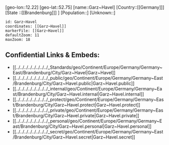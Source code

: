 ﻿---
location: [52.75,12.22]
mapzoom: [7,12] 
mapmarker: city 
type: City
tags:
- geo/City


SpocWebEntityId: 30367
isDeleted: false
confidential: public

---
[geo-lon::12.22]
[geo-lat::52.75]
[name::Garz~Havel]
[Country::[[Germany]]]
[State ::[[Brandenburg]]] ]
[Population::]
[Unknown::]


```leaflet
id: Garz~Havel
coordinates: [[Garz~Havel]]
markerFile: [[Garz~Havel]]
defaultZoom: 11 
maxZoom: 18
```


## Confidential Links & Embeds: 
- [[../../../../../../../../_Standards/geo/Continent/Europe/Germany/Germany~East/Brandenburg/City/Garz~Havel|Garz~Havel]] 
- [[../../../../../../../../_public/geo/Continent/Europe/Germany/Germany~East/Brandenburg/City/Garz~Havel.public|Garz~Havel.public]] 
- [[../../../../../../../../_internal/geo/Continent/Europe/Germany/Germany~East/Brandenburg/City/Garz~Havel.internal|Garz~Havel.internal]] 
- [[../../../../../../../../_protect/geo/Continent/Europe/Germany/Germany~East/Brandenburg/City/Garz~Havel.protect|Garz~Havel.protect]] 
- [[../../../../../../../../_private/geo/Continent/Europe/Germany/Germany~East/Brandenburg/City/Garz~Havel.private|Garz~Havel.private]] 
- [[../../../../../../../../_personal/geo/Continent/Europe/Germany/Germany~East/Brandenburg/City/Garz~Havel.personal|Garz~Havel.personal]] 
- [[../../../../../../../../_secret/geo/Continent/Europe/Germany/Germany~East/Brandenburg/City/Garz~Havel.secret|Garz~Havel.secret]] 
